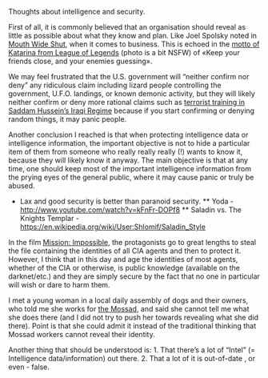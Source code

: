 Thoughts about intelligence and security.

First of all, it is commonly believed that an organisation should reveal as little as possible about what they know and plan. Like Joel Spolsky noted in [Mouth Wide Shut](http://www.joelonsoftware.com/articles/MouthWideShut.html), when it comes to business. This is echoed in the [motto of Katarina from League of Legends](https://imgur.com/gallery/JN2ybKX) (photo is a bit NSFW) of «Keep your friends close, and your enemies guessing».

We may feel frustrated that the U.S. government will “neither confirm nor deny” any ridiculous claim including lizard people controlling the government, U.F.O. landings, or known demonic activity, but they will likely neither confirm or deny more rational claims such as [terrorist training in Saddam Hussein’s Iraqi Regime](http://shlomif.livejournal.com/tag/iraq) because if you start confirming or denying random things, it may panic people.

Another conclusion I reached is that when protecting intelligence data or intelligence information, the important objective is not to hide a particular item of them from someone who really really really (!) wants to know it, because they will likely know it anyway. The main objective is that at any time, one should keep most of the important intelligence information from the prying eyes of the general public, where it may cause panic or truly be abused.

* Lax and good security is better than paranoid security.
** Yoda - http://www.youtube.com/watch?v=kFnFr-DOPf8
** Saladin vs. The Knights Templar - https://en.wikipedia.org/wiki/User:Shlomif/Saladin_Style

In the film [Mission: Impossible](http://en.wikipedia.org/wiki/Mission:_Impossible_%28film%29),
the protagonists go to great lengths to steal the file containing the identities
of all CIA agents and then to protect it. However, I think that in this day
and age the identities of most agents, whether of the CIA or otherwise,
is public knowledge (available on the darknet/etc.) and they are simply secure
by the fact that no one in particular will wish or dare to harm them.

I met a young woman in a local daily assembly of dogs and their owners, who
told me she works for [the Mossad](https://en.wikipedia.org/wiki/Mossad),
and said she cannot tell me what she does there (and I did not try to
push her towards revealing what she did there). Point is that she could admit
it instead of the traditional thinking that Mossad workers cannot reveal
their identity.

Another thing that should be understood is: 1. That there’s a lot of “Intel”
(= Intelligence data/information) out there. 2. That a lot of it is out-of-date
, or even - false.

